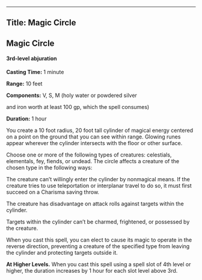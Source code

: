 -------------------------
Title: Magic Circle
-------------------------

## Magic Circle

#### 3rd-level abjuration


**Casting Time:** 1 minute

**Range:** 10 feet

**Components:** V, S, M (holy water or powdered
silver

and iron worth at least 100 gp, which the spell consumes)

**Duration:** 1 hour


You create a 10 foot radius, 20 foot tall cylinder of
magical energy centered on a point on the ground that you can see within
range. Glowing runes appear wherever the cylinder intersects with the
floor or other surface.

Choose one or more of the following types of creatures: celestials,
elementals, fey, fiends, or undead. The circle affects a creature of the
chosen type in the following ways:


The creature can’t willingly enter the cylinder by nonmagical means. If
the creature tries to use teleportation or interplanar travel to do so,
it must first succeed on a Charisma saving throw.

The creature has disadvantage on attack rolls against targets within the
cylinder.

Targets within the cylinder can’t be charmed, frightened, or possessed
by the creature.

When you cast this spell, you can elect to cause its magic to operate in
the reverse direction, preventing a creature of the specified type from
leaving the cylinder and protecting targets outside it.

**At Higher Levels.** When you cast this spell using a spell
slot of 4th level or higher, the duration increases by 1 hour for each
slot level above 3rd.


